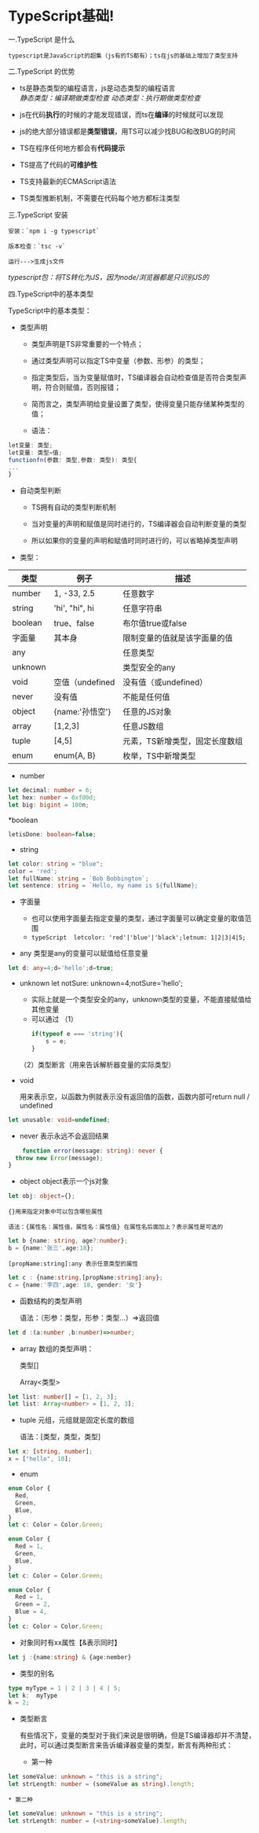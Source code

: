 # TypeScript基础!

 一.TypeScript 是什么  
 

	typescript是JavaScript的超集（js有的TS都有）；ts在js的基础上增加了类型支持
	
	
二.TypeScript 的优势  


* ts是静态类型的编程语言，js是动态类型的编程语言    
*静态类型：编译期做类型检查   动态类型：执行期做类型检查*
	
* js在代码**执行**的时候的才能发现错误，而ts在**编译**的时候就可以发现
		
* js的绝大部分错误都是**类型错误**，用TS可以减少找BUG和改BUG的时间
	
* TS在程序任何地方都会有**代码提示**
	
* TS提高了代码的**可维护性**
	
* TS支持最新的ECMAScript语法
	
* TS类型推断机制，不需要在代码每个地方都标注类型

	
 三.TypeScript 安装
 
 
	安装：`npm i -g typescript`
	
	版本检查：`tsc -v`
	
	运行--->生成js文件
	
*typescript包：将TS转化为JS，因为node/浏览器都是只识别JS的*


四.TypeScript中的基本类型


TypeScript中的基本类型：
* 类型声明
		
	* 类型声明是TS非常重要的一个特点；
			
	* 通过类型声明可以指定TS中变量（参数、形参）的类型；
			
	* 指定类型后，当为变量赋值时，TS编译器会自动检查值是否符合类型声明，符合则赋值，否则报错；
			
	* 简而言之，类型声明给变量设置了类型，使得变量只能存储某种类型的值；

	* 语法：

```typescript
let变量: 类型;
let变量: 类型=值;
functionfn(参数: 类型,参数: 类型): 类型{
...
}
```
* 自动类型判断
		
	* TS拥有自动的类型判断机制
			
	* 当对变量的声明和赋值是同时进行的，TS编译器会自动判断变量的类型
			
	* 所以如果你的变量的声明和赋值时同时进行的，可以省略掉类型声明


			
* 类型：
		
类型   | 例子 | 描述
---- | ----- | ------
number | 1, -33, 2.5 | 任意数字
string | 'hi', "hi", hi | 任意字符串
boolean | true、false | 布尔值true或false
字面量 | 其本身 | 限制变量的值就是该字面量的值
any | | 任意类型
unknown |  | 类型安全的any
void | 空值（undefined | 没有值（或undefined）
never | 没有值 | 不能是任何值
object | {name:'孙悟空'} | 任意的JS对象
array | [1,2,3] | 任意JS数组
tuple | [4,5] | 元素，TS新增类型，固定长度数组
enum | enum{A, B} | 枚举，TS中新增类型

* number
```typeScript
let decimal: number = 6;  
let hex: number = 0xf00d;  
let big: bigint = 100n;
```

*boolean
```typeScript
letisDone: boolean=false;
```

* string
```typeScript
let color: string = "blue";
color = 'red';
let fullName: string = `Bob Bobbington`;
let sentence: string = `Hello, my name is ${fullName};
```
* 字面量
	* 也可以使用字面量去指定变量的类型，通过字面量可以确定变量的取值范围
	* ```typeScript  letcolor: 'red'|'blue'|'black';letnum: 1|2|3|4|5;```

* any
	类型是any的变量可以赋值给任意变量
```typeScript
let d: any=4;d='hello';d=true;
```
* unknown
	let notSure: unknown=4;notSure='hello';
	* 实际上就是一个类型安全的any，unknown类型的变量，不能直接赋值给其他变量
	* 可以通过
	（1）
		```typeScript
		if(typeof e === 'string'){
			s = e;
		}
	（2）类型断言（用来告诉解析器变量的实际类型）
			
* void
	
	用来表示空，以函数为例就表示没有返回值的函数，函数内部可return null / undefined
```typeScript
let unusable: void=undefined;
```
* never
	表示永远不会返回结果
```typeScript
	function error(message: string): never {
  throw new Error(message);
}
```

* object
	object表示一个js对象

```typeScript
let obj: object={};
```

	{}用来指定对象中可以包含哪些属性
	
	语法：{属性名：属性值，属性名：属性值} 在属性名后面加上？表示属性是可选的
	
```typeScript
let b {name: string, age?:number};
b = {name:'张三',age:18};
```

	[propName:string]:any 表示任意类型的属性

```typeScript
let c : {name:string,[propName:string]:any};
c = {name:'李四',age: 18, gender: '女'}
```

* 函数结构的类型声明

	语法：（形参：类型，形参：类型...）=>返回值
	
```typeScript
let d :(a:number ,b:number)=>number;
```

* array
	数组的类型声明：
	
	类型[]
	
	Array<类型>
	
```typeScript
let list: number[] = [1, 2, 3];
let list: Array<number> = [1, 2, 3];
```
* tuple
	元组，元组就是固定长度的数组
	
	语法：[类型，类型，类型]

```typeScript
let x: [string, number];
x = ["hello", 10]; 
```
* enum

```typeScript
enum Color {
  Red,
  Green,
  Blue,
}
let c: Color = Color.Green;

enum Color {
  Red = 1,
  Green,
  Blue,
}
let c: Color = Color.Green;

enum Color {
  Red = 1,
  Green = 2,
  Blue = 4,
}
let c: Color = Color.Green;
```
* 对象同时有xx属性【&表示同时】

```typeScript
let j :{name:string} & {age:nember} 
```

* 类型的别名

```typeScript
type myType = 1 | 2 | 3 | 4 | 5;
let k: 	myType
k = 2;
```

* 类型断言

	有些情况下，变量的类型对于我们来说是很明确，但是TS编译器却并不清楚，此时，可以通过类型断言来告诉编译器变量的类型，断言有两种形式：

	* 第一种

```typeScript
let someValue: unknown = "this is a string";
let strLength: number = (someValue as string).length;
```
	* 第二种

```typeScript
let someValue: unknown = "this is a string";
let strLength: number = (<string>someValue).length;
```
